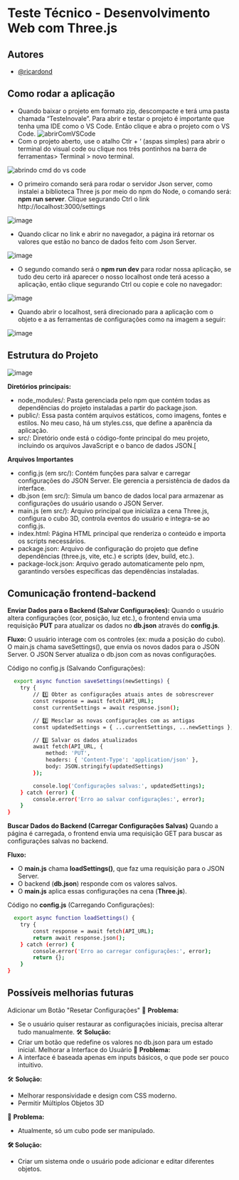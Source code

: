
# Teste Técnico - Desenvolvimento Web com Three.js





## Autores

- [@ricardond](https://www.github.com/ricardond)


## Como rodar a aplicação

- Quando baixar o projeto em formato zip, descompacte e terá uma pasta chamada “TesteInovale”. Para abrir e testar o projeto é importante que tenha uma IDE como o VS Code. Então clique e abra o projeto com o VS Code.
![abrirComVSCode](https://github.com/user-attachments/assets/d2c6a89a-0cb5-44a6-a159-05d10c175ff8)
- Com o projeto aberto, use o atalho Ctlr + ‘ (aspas simples)  para abrir o terminal do visual code ou clique nos três pontinhos na barra de ferramentas> Terminal > novo terminal.
  
![abrindo cmd do vs code](https://github.com/user-attachments/assets/f8bb9dbe-1e22-426e-af8c-cc9791518617)

- O primeiro comando será para rodar o servidor Json server, como instalei a biblioteca Three js por meio do npm do Node, o comando será: **npm run server**. Clique segurando Ctrl o link http://localhost:3000/settings
  
![image](https://github.com/user-attachments/assets/3f86cdcc-083d-4a83-93f5-93062491f739)

- Quando clicar no link e abrir no navegador, a página irá retornar os valores que estão no banco de dados feito com Json Server.
  
![image](https://github.com/user-attachments/assets/812f37c1-89c3-48e4-8535-8e6931a240b5)

- O segundo comando será o **npm run dev** para rodar nossa aplicação, se tudo deu certo irá aparecer o nosso localhost onde terá acesso a aplicação, então clique segurando Ctrl ou copie e cole no navegador:
  
![image](https://github.com/user-attachments/assets/93e4c043-627f-4dfd-941c-a6137f3a9266)

- Quando abrir o localhost, será direcionado para a aplicação com o objeto e a as ferramentas de configurações como na imagem a seguir:
  
![image](https://github.com/user-attachments/assets/c6c562cc-ceed-4287-807f-64956c43b052)

## Estrutura do Projeto

![image](https://github.com/user-attachments/assets/189edb7a-19d7-4e9e-9d36-4326da4606e8)

**Diretórios principais:**
- node_modules/: Pasta gerenciada pelo npm que contém todas as dependências do projeto instaladas a partir do package.json.
- public/: Essa pasta contém arquivos estáticos, como imagens, fontes e estilos. No meu caso, há um styles.css, que define a aparência da aplicação.
- src/: Diretório onde está o código-fonte principal do meu projeto, incluindo os arquivos JavaScript e o banco de dados JSON.[

**Arquivos Importantes**
- config.js (em src/): Contém funções para salvar e carregar configurações do JSON Server. Ele gerencia a persistência de dados da interface.
- db.json (em src/): Simula um banco de dados local para armazenar as configurações do usuário usando o JSON Server.
- main.js (em src/): Arquivo principal que inicializa a cena Three.js, configura o cubo 3D, controla eventos do usuário e integra-se ao config.js.
- index.html: Página HTML principal que renderiza o conteúdo e importa os scripts necessários.
- package.json: Arquivo de configuração do projeto que define dependências (three.js, vite, etc.) e scripts (dev, build, etc.).
- package-lock.json: Arquivo gerado automaticamente pelo npm, garantindo versões específicas das dependências instaladas.

## Comunicação frontend-backend
**Enviar Dados para o Backend (Salvar Configurações):**
Quando o usuário altera configurações (cor, posição, luz etc.), o frontend envia uma requisição **PUT** para atualizar os dados no **db.json** através do **config.js**.

**Fluxo:**
O usuário interage com os controles (ex: muda a posição do cubo).
O main.js chama saveSettings(), que envia os novos dados para o JSON Server.
O JSON Server atualiza o db.json com as novas configurações.

Código no config.js (Salvando Configurações):
```bash
  export async function saveSettings(newSettings) {
    try {
        // 1️⃣ Obter as configurações atuais antes de sobrescrever
        const response = await fetch(API_URL);
        const currentSettings = await response.json();

        // 2️⃣ Mesclar as novas configurações com as antigas
        const updatedSettings = { ...currentSettings, ...newSettings };

        // 3️⃣ Salvar os dados atualizados
        await fetch(API_URL, {
            method: 'PUT',
            headers: { 'Content-Type': 'application/json' },
            body: JSON.stringify(updatedSettings)
        });

        console.log('Configurações salvas:', updatedSettings);
    } catch (error) {
        console.error('Erro ao salvar configurações:', error);
    }
}
```
**Buscar Dados do Backend (Carregar Configurações Salvas)**
Quando a página é carregada, o frontend envia uma requisição GET para buscar as configurações salvas no backend.

**Fluxo:**
- O **main.js** chama **loadSettings()**, que faz uma requisição para o JSON Server.
- O backend (**db.json**) responde com os valores salvos.
- O **main.js** aplica essas configurações na cena (**Three.js**).

Código no **config.js** (Carregando Configurações):
```bash
  export async function loadSettings() {
    try {
        const response = await fetch(API_URL);
        return await response.json();
    } catch (error) {
        console.error('Erro ao carregar configurações:', error);
        return {};
    }
}
```

## Possíveis melhorias futuras
Adicionar um Botão "Resetar Configurações"
📌 **Problema:**
- Se o usuário quiser restaurar as configurações iniciais, precisa alterar tudo manualmente.
🛠 **Solução:**
- Criar um botão que redefine os valores no db.json para um estado inicial.
Melhorar a Interface do Usuário
📌 **Problema:**
- A interface é baseada apenas em inputs básicos, o que pode ser pouco intuitivo.

🛠 **Solução:**
- Melhorar responsividade e design com CSS moderno.
- Permitir Múltiplos Objetos 3D

📌 **Problema:**
- Atualmente, só um cubo pode ser manipulado.

**🛠 Solução:**
- Criar um sistema onde o usuário pode adicionar e editar diferentes objetos.
